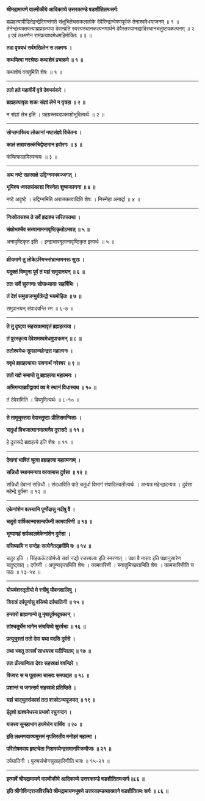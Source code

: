**श्रीमद्रामायणे वाल्मीकीये आदिकाव्ये उत्तरकाण्डे षडशीतितमःसर्गः**

ब्रह्महत्यापीडितेइन्द्रेदिगन्तंगते संक्षुभितेचसकललोके देवैरिन्द्रान्वेषणपूर्वकं तेनाश्वमेधयाजनम् ॥ १ ॥ तेनेन्द्रंत्यक्तवत्याब्रह्महत्यया देवान्प्रति स्वस्यस्थानकल्पनमार्थने देवैस्तस्यानद्यादिस्थानचतुष्टयकल्पनम् ॥ २ ॥ एवं लक्ष्मणेन रामंप्रत्यश्वमेधमहिमोक्तिः ॥ ३ ॥

**तदा वृत्रवधं सर्वमखिलेन स लक्ष्मणः ।**

**कथयित्वा नरश्रेष्ठः कथाशेषं प्रचक्रमे ॥ १ ॥**

कथाशेषं वक्तुमिति शेषः ॥ १ ॥

****

**ततो हते महावीर्ये वृत्रे देवभयंकरे ।**

**ब्रह्महत्यावृतः शक्रः संज्ञां लेभे न वृत्रहा ॥ २ ॥**

न संज्ञां लेभ इति । ग्रहग्रस्तवदप्रकाशोभूदित्यर्थः ॥ २ ॥

****

**सोन्तमाश्रित्य लोकानां नष्टसंज्ञो विचेतनः ।**

**कालं तत्रावसत्कंचिद्वेष्टमान इवोरगः ॥ ३ ॥**

कंचित्कालमित्यन्वयः ॥ ३ ॥

****

**अथ नष्टे सहस्राक्षे उद्विग्नमभवज्जगत् ।**

**भूमिश्च ध्वस्तसंकाशा निस्नेहा शुष्ककानना ॥ ४ ॥**

नष्टे अदृष्टे । उद्विग्नमिति अराजकत्वादिति शेषः । निस्नेहा अनार्द्रा ॥ ४ ॥

****

**निःस्रोतसश्च ते सर्वे ह्रदाश्च सरितस्तथा ।**

**संक्षोभश्चैव सत्त्वानामनावृष्टिकृतोऽभवत् ॥ ५ ॥**

अनावृष्टिकृत इति । इन्द्राभावमूलानावृष्टिकृत इत्यर्थः ॥ ५ ॥

****

**क्षीयमाणे तु लोकेऽस्मिन्त्संभ्रान्तमनसः सुराः ।**

**यदुक्तं विष्णुना पूर्वं तं यज्ञं समुपानयन् ॥ ६ ॥**

**ततः सर्वे सुरगणाः सोपाध्यायाः सहर्षिभिः ।**

**तं देशं समुपाजग्मुर्यत्रेन्द्रो भयमोहितः ॥ ७ ॥**

समुपानयन् संपादयन्ति स्म ॥ ६-७ ॥

****

**ते तु दृष्ट्वा सहस्राक्षमावृतं ब्रह्महत्यया ।**

**तं पुरस्कृत्य देवेशमश्वमेधमुपाक्रमन् ॥ ८ ॥**

**ततोश्वमेधः सुमहान्महेन्द्रस महात्मनः ।**

**ववृधे ब्रह्महत्यायाः पावनार्थं नरेश्वर ॥ ९ ॥**

**ततो यज्ञे समाप्ते तु ब्रह्महत्या महात्मनः ।**

**अभिगम्याब्रवीद्वाक्यं क्व मे स्थानं विधास्यथ ॥ १० ॥**

तं देवेशमिति । विष्णुमित्यर्थः ॥ ८-१० ॥

****

**ते तामूचुस्तदा देवास्तुष्टाः प्रीतिसमन्विताः ।**

**चतुर्धा विभजात्मानमात्मनैव दुरासदे ॥ ११ ॥**

हे दुरासदे ब्रह्महत्ये इति शेषः ॥ ११ ॥

****

**देवानां भाषितं श्रुत्वा ब्रह्महत्या महात्मनाम् ।**

**सन्निधौ स्थानमन्यत्र वरयामास दुर्वसा ॥ १२ ॥**

सन्निधौ देवानां सन्निधौ । संदधाविति पाठे चतुर्धा विभागं संपादितवतीत्यर्थः । अन्यत्र महेन्द्रादन्यत्र । दुर्वसा महेन्द्रे दुर्वसा ॥ १२ ॥

****

**एकेनांशेन वत्स्यामि पूर्णोदासु नदीषु वै ।**

**चतुरो वार्षिकान्मासान्दर्पघ्नी कामवारिणी ॥ १३ ॥**

**भूम्यामहं सर्वकालमेकेनांशेन दुर्वसा ।**

**वसिष्यामि न सन्देहः सत्येनैतद्ब्रवीमि वः ॥ १४ ॥**

चतुर इति । सिंहकर्कटयोर्मध्ये सर्वा नद्यो रजस्वलाः इति स्मरणात् । पक्षा वै मासाः इति पक्षानुसारेण चतुष्ट्वात् । दर्पघ्नी । अपुण्यकृतामिति शेषः । कामवारिणी । स्नातुमिच्छतामिति शेषः । कामचारिणीति च पाठः ॥ १३-१४ ॥

****

**योयमंशस्तृतीयो मे स्त्रीषु यौवनशालिषु ।**

**त्रिरात्रं दर्पपूर्णासु वसिष्ये दर्पघातिनी ॥ १५ ॥**

**हन्तारो ब्राह्मणान्ये तु मृषापूर्वमदूषकान् ।**

**तांश्चतुर्थेन भागेन संश्रयिष्ये सुरर्षभाः ॥ १६ ॥**

**प्रत्यूचुस्तां ततो देवा यथा वदसि दुर्वसे ।**

**तथा भवतु तत्सर्वं साधयस्व यदीप्सितम् ॥ १७ ॥**

**ततः प्रीत्यान्विता देवाः सहस्राक्षं ववन्दिरे ।**

**विज्वरः स च पूतात्मा चासवः समपद्यत ॥ १८ ॥**

**प्रशान्तं च जगत्सर्व सहस्राक्षे प्रतिष्ठिते ।**

**यज्ञं चाद्भुतसंकाशं तदा शक्रोऽभ्यपूजयत् ॥ १९ ॥**

**ईदृशो ह्यश्वमेधस्य प्रभावो रघुनन्दन ।**

**यजस्व सुमहाभाग हयमेधेन पार्थिव ॥ २० ॥**

**इति लक्ष्मणवाक्यमुत्तमं नृपतिरतीव मनोहरं महात्मा ।**

**परितोषमवाप हृष्टचेता निशमय्येन्द्रसमानविक्रमौजाः ॥ २१ ॥**

दर्पघातिनी । पुरुषसंभोगसुखहारिणीति भावः ॥ १५-२१ ॥

****

**इत्यार्षे श्रीमद्रामायणे वाल्मीकीये आदिकाव्ये उत्तरकाण्डे षडशीतितमःसर्गः॥८६ ॥**

**इति श्रीगोविन्दराजविरचिते श्रीमद्रामायणभूषणे उत्तरकाण्डव्याख्याने षडशीतितमः सर्गः ॥ ८६ ॥**
